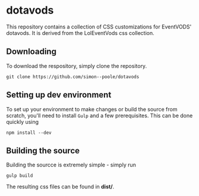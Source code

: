 # dotavods

This repository contains a collection of CSS customizations for EventVODS' dotavods.
It is derived from the LolEventVods css collection.

## Downloading

To download the respository, simply clone the repository.

	git clone https://github.com/simon--poole/dotavods

## Setting up dev environment

To set up your environment to make changes or build the source from scratch, you'll need to install `Gulp` and a few prerequisites.
This can be done quickly using

	npm install --dev

## Building the source
Building the sourcce is extremely simple - simply run

	gulp build
	
The resulting css files can be found in **dist/**.

